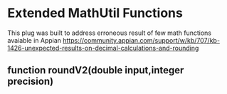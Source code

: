 # Extended MathUtil Functions
This plug was built to address erroneous result of few math functions avaiable in Appian
https://community.appian.com/support/w/kb/707/kb-1426-unexpected-results-on-decimal-calculations-and-rounding

## function roundV2(double input,integer precision)

